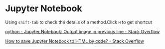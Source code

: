 # Jupyter Notebook

Using `shift-tab` to check the details of a method.Click `H` to get shortcut

[python - Jupyter Notebook: Output image in previous line - Stack Overflow](https://stackoverflow.com/questions/38318166/jupyter-notebook-output-image-in-previous-line/38320547)

[How to save Jupyter Notebook to HTML by code? - Stack Overflow](https://stackoverflow.com/questions/37657547/how-to-save-jupyter-notebook-to-html-by-code/38331227)

